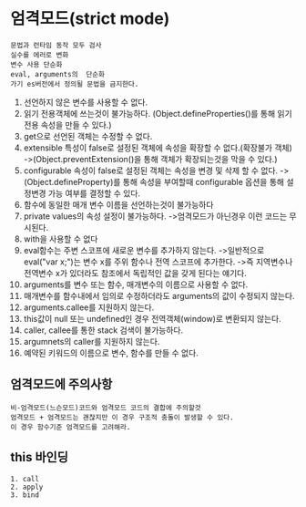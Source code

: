 

# 엄격모드(strict mode)
	문법과 런타임 동작 모두 검사
	실수를 에러로 변화
	변수 사용 단순화
	eval, arguments의  단순화
	가기 es버전에서 정의될 문법을 금지한다.

1. 선언하지 않은 변수를 사용할 수 없다.
2. 읽기 전용객체에 쓰는것이 불가능하다.
(Object.defineProperties()를 통해 읽기전용 속성을 만들 수 있다.)
3. get으로 선언된 객체는 수정할 수 없다.
4. extensible 특성이 false로 설정된 객체에 속성을 확장할 수 없다.(확장불가 객체)
->(Object.preventExtension()을 통해 객체가 확장되는것을 막을 수 있다.)
5. configurable 속성이 false로 설정된 객체는 속성을 변경 및 삭제 할 수 없다.
-> (Object.defineProperty)를 통해 속성을 부여할때 configurable 옵션을 통해 설정변경 가능 여부를 결정할 수 있다.
6. 함수에 동일한 매개 변수 이름을 선언하는것이 불가능하다
7. private values의 속성 설정이 불가능하다.
->엄격모드가 아닌경우 이런 코드는 무시된다.
8. with을 사용할 수 없다
9. eval함수는 주변 스코프에 새로운 변수를 추가하지 않는다.
	->일반적으로 eval("var x;")는 변수 x를 주위 함수나 전역 스코프에 추가한다.
	->즉 지역변수나 전역변수 x가 있더라도 참조에서 독립적인 값을 갖게 된다는 얘기다.
10. arguments를 변수 또는 함수, 매개변수의 이름으로 사용할 수 없다.
11. 매개변수를 함수내에서 임의로 수정하더라도 arguments의 값이 수정되지 않는다.
12. arguments.callee를 지원하지 않는다.
13.  this값이 null 또는 undefined인 경우 전역객체(window)로 변환되지 않는다.
14.  caller, callee를 통한 stack 검색이 불가능하다.
15.  argumnets의 caller를 지원하지 않는다.
16. 예약된 키워드의 이름으로 변수, 함수를 만들 수 없다.

## 엄격모드에 주의사항
    비-엄격모드(느슨모드)코드와 엄격모드 코드의 결합에 주의할것
    엄격모드 + 엄격모드는 괜찮지만 이 경우 구조적 충돌이 발생할 수 있다.
    이 경우 함수기준 엄격모드를 고려해라.





## this 바인딩
	1. call
	2. apply
	3. bind
 
